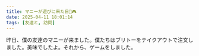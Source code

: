 ```yaml
---
title: マニーが遊びに来た日🍴🎮
date: 2025-04-11 18:01:14
tags: [友達と, 訪問]
---
```

昨日、僕の友達のマニーが来ました。僕たちはブリトーをテイクアウトで注文しました。美味でしたよ。それから、ゲームをしました。
